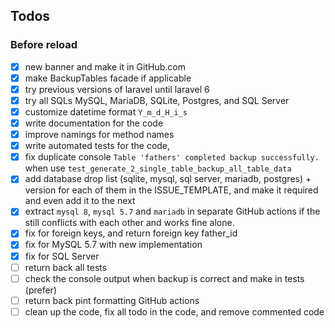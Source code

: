## Todos

### Before reload
- [x] new banner and make it in GitHub.com
- [x] make BackupTables facade if applicable
- [x] try previous versions of laravel until laravel 6
- [x] try all SQLs MySQL, MariaDB, SQLite, Postgres, and SQL Server
- [x] customize datetime format `Y_m_d_H_i_s`
- [x] write documentation for the code
- [x] improve namings for method names
- [x] write automated tests for the code, 
- [x] fix duplicate console `Table 'fathers' completed backup successfully.` when use `test_generate_2_single_table_backup_all_table_data`
- [x] add database drop list (sqlite, mysql, sql server, mariadb, postgres) + version for each of them in the ISSUE_TEMPLATE, and make it required and even add it to the next
- [x] extract `mysql 8`, `mysql 5.7` and `mariadb` in separate GitHub actions if the still conflicts with each other and works fine alone. 
- [x] fix for foreign keys, and return foreign key father_id
- [x] fix for MySQL 5.7 with new implementation
- [x] fix for SQL Server
- [ ] return back all tests
- [ ] check the console output when backup is correct and make in tests (prefer)
- [ ] return back pint formatting GitHub actions
- [ ] clean up the code, fix all todo in the code, and remove commented code
